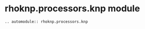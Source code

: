 # rhoknp.processors.knp module

```{eval-rst}
.. automodule:: rhoknp.processors.knp
```

```{toctree}
```
